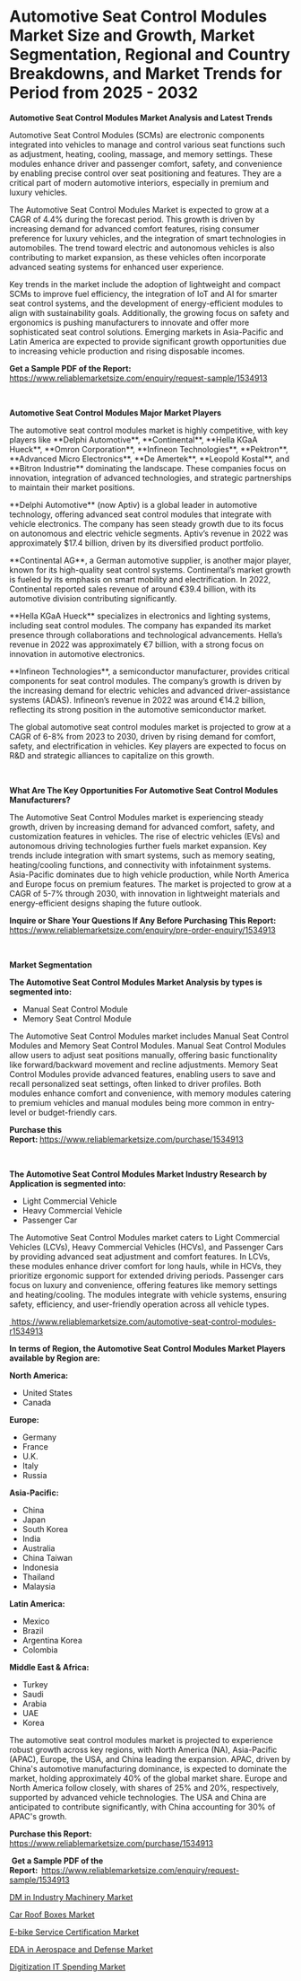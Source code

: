 <p><h1>Automotive Seat Control Modules Market Size and Growth, Market Segmentation, Regional and Country Breakdowns, and Market Trends for Period from 2025 -  2032</h1></p><p><strong>Automotive Seat Control Modules Market Analysis and Latest Trends</strong></p>
<p><p>Automotive Seat Control Modules (SCMs) are electronic components integrated into vehicles to manage and control various seat functions such as adjustment, heating, cooling, massage, and memory settings. These modules enhance driver and passenger comfort, safety, and convenience by enabling precise control over seat positioning and features. They are a critical part of modern automotive interiors, especially in premium and luxury vehicles.</p><p>The Automotive Seat Control Modules Market is expected to grow at a CAGR of 4.4% during the forecast period. This growth is driven by increasing demand for advanced comfort features, rising consumer preference for luxury vehicles, and the integration of smart technologies in automobiles. The trend toward electric and autonomous vehicles is also contributing to market expansion, as these vehicles often incorporate advanced seating systems for enhanced user experience.</p><p>Key trends in the market include the adoption of lightweight and compact SCMs to improve fuel efficiency, the integration of IoT and AI for smarter seat control systems, and the development of energy-efficient modules to align with sustainability goals. Additionally, the growing focus on safety and ergonomics is pushing manufacturers to innovate and offer more sophisticated seat control solutions. Emerging markets in Asia-Pacific and Latin America are expected to provide significant growth opportunities due to increasing vehicle production and rising disposable incomes.</p></p>
<p><strong>Get a Sample PDF of the Report:&nbsp;</strong> <a href="https://www.reliablemarketsize.com/enquiry/request-sample/1534913?utm_campaign=1903&utm_medium=2&utm_source=Github&utm_content=ia&utm_term=23012025&utm_id=automotive-seat-control-modules">https://www.reliablemarketsize.com/enquiry/request-sample/1534913</a></p>
<p>&nbsp;</p>
<p><strong>Automotive Seat Control Modules Major Market Players</strong></p>
<p><p>The automotive seat control modules market is highly competitive, with key players like **Delphi Automotive**, **Continental**, **Hella KGaA Hueck**, **Omron Corporation**, **Infineon Technologies**, **Pektron**, **Advanced Micro Electronics**, **De Amertek**, **Leopold Kostal**, and **Bitron Industrie** dominating the landscape. These companies focus on innovation, integration of advanced technologies, and strategic partnerships to maintain their market positions.</p><p>**Delphi Automotive** (now Aptiv) is a global leader in automotive technology, offering advanced seat control modules that integrate with vehicle electronics. The company has seen steady growth due to its focus on autonomous and electric vehicle segments. Aptiv’s revenue in 2022 was approximately $17.4 billion, driven by its diversified product portfolio.</p><p>**Continental AG**, a German automotive supplier, is another major player, known for its high-quality seat control systems. Continental’s market growth is fueled by its emphasis on smart mobility and electrification. In 2022, Continental reported sales revenue of around €39.4 billion, with its automotive division contributing significantly.</p><p>**Hella KGaA Hueck** specializes in electronics and lighting systems, including seat control modules. The company has expanded its market presence through collaborations and technological advancements. Hella’s revenue in 2022 was approximately €7 billion, with a strong focus on innovation in automotive electronics.</p><p>**Infineon Technologies**, a semiconductor manufacturer, provides critical components for seat control modules. The company’s growth is driven by the increasing demand for electric vehicles and advanced driver-assistance systems (ADAS). Infineon’s revenue in 2022 was around €14.2 billion, reflecting its strong position in the automotive semiconductor market.</p><p>The global automotive seat control modules market is projected to grow at a CAGR of 6-8% from 2023 to 2030, driven by rising demand for comfort, safety, and electrification in vehicles. Key players are expected to focus on R&D and strategic alliances to capitalize on this growth.</p></p>
<p>&nbsp;</p>
<p><strong>What Are The Key Opportunities For Automotive Seat Control Modules Manufacturers?</strong></p>
<p><p>The Automotive Seat Control Modules market is experiencing steady growth, driven by increasing demand for advanced comfort, safety, and customization features in vehicles. The rise of electric vehicles (EVs) and autonomous driving technologies further fuels market expansion. Key trends include integration with smart systems, such as memory seating, heating/cooling functions, and connectivity with infotainment systems. Asia-Pacific dominates due to high vehicle production, while North America and Europe focus on premium features. The market is projected to grow at a CAGR of 5-7% through 2030, with innovation in lightweight materials and energy-efficient designs shaping the future outlook.</p></p>
<p><strong>Inquire or Share Your Questions If Any Before Purchasing This Report:</strong> <a href="https://www.reliablemarketsize.com/enquiry/pre-order-enquiry/1534913?utm_campaign=1903&utm_medium=2&utm_source=Github&utm_content=ia&utm_term=23012025&utm_id=automotive-seat-control-modules">https://www.reliablemarketsize.com/enquiry/pre-order-enquiry/1534913</a></p>
<p>&nbsp;</p>
<p><strong>Market Segmentation</strong></p>
<p><strong>The Automotive Seat Control Modules Market Analysis by types is segmented into:</strong></p>
<p><ul><li>Manual Seat Control Module</li><li>Memory Seat Control Module</li></ul></p>
<p><p>The Automotive Seat Control Modules market includes Manual Seat Control Modules and Memory Seat Control Modules. Manual Seat Control Modules allow users to adjust seat positions manually, offering basic functionality like forward/backward movement and recline adjustments. Memory Seat Control Modules provide advanced features, enabling users to save and recall personalized seat settings, often linked to driver profiles. Both modules enhance comfort and convenience, with memory modules catering to premium vehicles and manual modules being more common in entry-level or budget-friendly cars.</p></p>
<p><strong>Purchase this Report:&nbsp;</strong><a href="https://www.reliablemarketsize.com/purchase/1534913?utm_campaign=1903&utm_medium=2&utm_source=Github&utm_content=ia&utm_term=23012025&utm_id=automotive-seat-control-modules">https://www.reliablemarketsize.com/purchase/1534913</a></p>
<p>&nbsp;</p>
<p><strong>The Automotive Seat Control Modules Market Industry Research by Application is segmented into:</strong></p>
<p><ul><li>Light Commercial Vehicle</li><li>Heavy Commercial Vehicle</li><li>Passenger Car</li></ul></p>
<p><p>The Automotive Seat Control Modules market caters to Light Commercial Vehicles (LCVs), Heavy Commercial Vehicles (HCVs), and Passenger Cars by providing advanced seat adjustment and comfort features. In LCVs, these modules enhance driver comfort for long hauls, while in HCVs, they prioritize ergonomic support for extended driving periods. Passenger cars focus on luxury and convenience, offering features like memory settings and heating/cooling. The modules integrate with vehicle systems, ensuring safety, efficiency, and user-friendly operation across all vehicle types.</p></p>
<p><a href="https://www.reliablemarketsize.com/automotive-seat-control-modules-r1534913?utm_campaign=1903&utm_medium=2&utm_source=Github&utm_content=ia&utm_term=23012025&utm_id=automotive-seat-control-modules">&nbsp;https://www.reliablemarketsize.com/automotive-seat-control-modules-r1534913</a></p>
<p><strong>In terms of Region, the Automotive Seat Control Modules Market Players available by Region are:</strong></p>
<p>
    <p> <strong> North America: </strong>
        <ul>
            <li>United States</li>
            <li>Canada</li>
        </ul>
        </p> 
    <p> <strong> Europe: </strong>
        <ul>
            <li>Germany</li>
            <li>France</li>
            <li>U.K.</li>
            <li>Italy</li>
            <li>Russia</li>
        </ul>
        </p> 
    <p> <strong> Asia-Pacific: </strong>
        <ul>
            <li>China</li>
            <li>Japan</li>
            <li>South Korea</li>
            <li>India</li>
            <li>Australia</li>
            <li>China Taiwan</li>
            <li>Indonesia</li>
            <li>Thailand</li>
            <li>Malaysia</li>
        </ul>
        </p> 
    <p> <strong> Latin America: </strong>
        <ul>
            <li>Mexico</li>
            <li>Brazil</li>
            <li>Argentina Korea</li>
            <li>Colombia</li>
        </ul>
        </p> 
    <p> <strong> Middle East & Africa: </strong>
        <ul>
            <li>Turkey</li>
            <li>Saudi</li>
            <li>Arabia</li>
            <li>UAE</li>
            <li>Korea</li>
        </ul>
    </p>
    </p>
<p><p>The automotive seat control modules market is projected to experience robust growth across key regions, with North America (NA), Asia-Pacific (APAC), Europe, the USA, and China leading the expansion. APAC, driven by China's automotive manufacturing dominance, is expected to dominate the market, holding approximately 40% of the global market share. Europe and North America follow closely, with shares of 25% and 20%, respectively, supported by advanced vehicle technologies. The USA and China are anticipated to contribute significantly, with China accounting for 30% of APAC's growth.</p></p>
<p><strong>Purchase this Report: </strong><a href="https://www.reliablemarketsize.com/purchase/1534913?utm_campaign=1903&utm_medium=2&utm_source=Github&utm_content=ia&utm_term=23012025&utm_id=automotive-seat-control-modules">https://www.reliablemarketsize.com/purchase/1534913</a></p>
<p>&nbsp;<strong>Get a Sample PDF of the Report:&nbsp;&nbsp;</strong><a href="https://www.reliablemarketsize.com/enquiry/request-sample/1534913?utm_campaign=1903&utm_medium=2&utm_source=Github&utm_content=ia&utm_term=23012025&utm_id=automotive-seat-control-modules">https://www.reliablemarketsize.com/enquiry/request-sample/1534913</a></p>
<p><strong></strong></p>
<p><p><a href="https://www.linkedin.com/pulse/consistent-increase-dm-industry-machinery-market-forecasted-b1a4c?utm_campaign=1903&utm_medium=2&utm_source=Github&utm_content=ia&utm_term=23012025&utm_id=automotive-seat-control-modules">DM in Industry Machinery Market</a></p><p><a href="https://www.linkedin.com/pulse/growth-projections-car-roof-boxes-market-in-depth-size-scope-nqize?utm_campaign=1903&utm_medium=2&utm_source=Github&utm_content=ia&utm_term=23012025&utm_id=automotive-seat-control-modules">Car Roof Boxes Market</a></p><p><a href="https://www.linkedin.com/pulse/global-e-bike-service-certification-market-analysis-trends-nsnke?utm_campaign=1903&utm_medium=2&utm_source=Github&utm_content=ia&utm_term=23012025&utm_id=automotive-seat-control-modules">E-bike Service Certification Market</a></p><p><a href="https://www.linkedin.com/pulse/eda-aerospace-defense-market-overview-2025-2032-projected-rb6rc?utm_campaign=1903&utm_medium=2&utm_source=Github&utm_content=ia&utm_term=23012025&utm_id=automotive-seat-control-modules">EDA in Aerospace and Defense Market</a></p><p><a href="https://www.linkedin.com/pulse/in-depth-understanding-digitization-spending-market-size-eer1f?utm_campaign=1903&utm_medium=2&utm_source=Github&utm_content=ia&utm_term=23012025&utm_id=automotive-seat-control-modules">Digitization IT Spending Market</a></p></p>